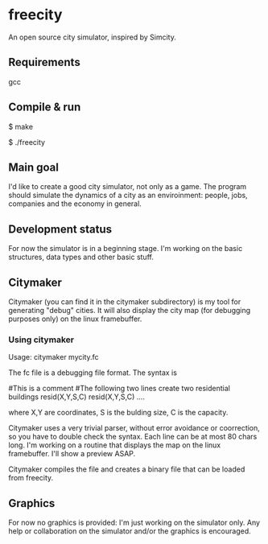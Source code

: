 # freecity
An open source city simulator, inspired by Simcity.

## Requirements
gcc

## Compile & run
$ make

$ ./freecity

## Main goal

I'd like to create a good city simulator, not only as a game. The program should simulate the dynamics of a city as an enviroinment: people, jobs, companies and the economy in general.

## Development status

For now the simulator is in a beginning stage. I'm working on the basic structures, data types and other basic stuff.

## Citymaker

Citymaker (you can find it in the citymaker subdirectory) is my tool for generating "debug" cities. It will also display the city map (for debugging purposes only) on the linux framebuffer.

### Using citymaker

Usage: citymaker mycity.fc

The fc file is a debugging file format. The syntax is

\#This is a comment
\#The following two lines create two residential buildings
resid(X,Y,S,C)
resid(X,Y,S,C)
....

where X,Y are coordinates, S is the bulding size, C is the capacity.

Citymaker uses a very trivial parser, without error avoidance or coorrection, so you have to double check the syntax. Each line can be at most 80 chars long. I'm working on a routine that displays the map on the linux framebuffer. I'll show a preview ASAP.

Citymaker compiles the file and creates a binary file that can be loaded from freecity.

## Graphics

For now no graphics is provided: I'm just working on the simulator only. Any help or collaboration on the simulator and/or the graphics is encouraged.